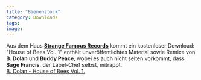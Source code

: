 ```yaml
---
title: "Bienenstock"
category: Downloads
tags: 
image: 
---
```


Aus dem Haus [**Strange Famous Records**](http://www.strangefamous.com/) kommt ein kostenloser Download: "House of Bees Vol. 1" enthält unveröffentlichtes Material sowie Remixe von **B. Dolan** und **Buddy Peace**, wobei es auch nicht selten vorkommt, dass **Sage Francis**, der Label-Chef selbst, mitrappt.  
[B. Dolan - House of Bees Vol. 1.](http://www.urb.com/permalink/6658/B.-Dolan--House-of-Bees-Vol.-1-(Exclusive-Download).html)